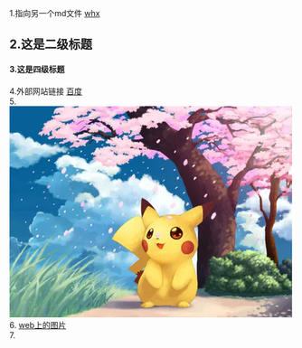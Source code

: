 1.指向另一个md文件 [whx](whx.md)
## 2.这是二级标题
#### 3.这是四级标题
4.外部网站链接 [百度](https://www.baidu.com/)</br>
5. ![目录中的图片](whx.jpg)</br>
6. [web上的图片](https://img2.baidu.com/it/u=1070003001,653753576&fm=26&fmt=auto&gp=0.jpg)</br>
7. 
